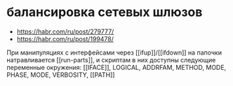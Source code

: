 # балансировка сетевых шлюзов

- https://habr.com/ru/post/279777/
- https://habr.com/ru/post/199478/

При манипуляциях с интерфейсами через [[ifup]]/[[ifdown]] на папочки натравливается [[run-parts]], и скриптам в них доступны следующие переменные окружения: [[IFACE]], LOGICAL, ADDRFAM, METHOD, MODE, PHASE, MODE, VERBOSITY, [[PATH]]

